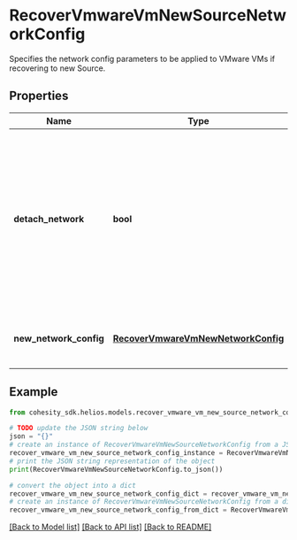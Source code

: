 # RecoverVmwareVmNewSourceNetworkConfig

Specifies the network config parameters to be applied to VMware VMs if recovering to new Source.

## Properties

Name | Type | Description | Notes
------------ | ------------- | ------------- | -------------
**detach_network** | **bool** | If this is set to true, then the network will be detached from the recovered VMs. All the other networking parameters set will be ignored if set to true. Default value is false. | [optional] 
**new_network_config** | [**RecoverVmwareVmNewNetworkConfig**](RecoverVmwareVmNewNetworkConfig.md) | Specifies a new network configuration for the VM recovery. | [optional] 

## Example

```python
from cohesity_sdk.helios.models.recover_vmware_vm_new_source_network_config import RecoverVmwareVmNewSourceNetworkConfig

# TODO update the JSON string below
json = "{}"
# create an instance of RecoverVmwareVmNewSourceNetworkConfig from a JSON string
recover_vmware_vm_new_source_network_config_instance = RecoverVmwareVmNewSourceNetworkConfig.from_json(json)
# print the JSON string representation of the object
print(RecoverVmwareVmNewSourceNetworkConfig.to_json())

# convert the object into a dict
recover_vmware_vm_new_source_network_config_dict = recover_vmware_vm_new_source_network_config_instance.to_dict()
# create an instance of RecoverVmwareVmNewSourceNetworkConfig from a dict
recover_vmware_vm_new_source_network_config_from_dict = RecoverVmwareVmNewSourceNetworkConfig.from_dict(recover_vmware_vm_new_source_network_config_dict)
```
[[Back to Model list]](../README.md#documentation-for-models) [[Back to API list]](../README.md#documentation-for-api-endpoints) [[Back to README]](../README.md)


